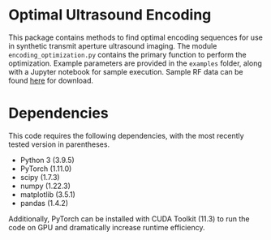 # Optimal Ultrasound Encoding

This package contains methods to find optimal encoding sequences for use in synthetic transmit aperture ultrasound imaging. 
The module `encoding_optimization.py` contains the primary function to perform the optimization. Example parameters are provided in the `examples` folder, along with a Jupyter notebook for sample execution. Sample RF data can be found [here](https://drive.google.com/drive/folders/1fIrST8dmWBjikxwa5i3ZhP9SyMiAkwSI?usp=sharing) for download.

# Dependencies

This code requires the following dependencies, with the most recently tested version in parentheses.

- Python 3 (3.9.5)
- PyTorch (1.11.0)
- scipy (1.7.3)
- numpy (1.22.3)
- matplotlib (3.5.1)
- pandas (1.4.2)

Additionally, PyTorch can be installed with CUDA Toolkit (11.3) to run the code on GPU and dramatically increase runtime efficiency.
